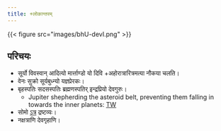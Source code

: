 ```yaml
---
title: +लोकान्तरम्
---
```


{{< figure src="images/bhU-devI.png"  >}}

## परिचयः
- सूर्यो विवस्वान् आदित्यो मार्त्ताण्डो यो दिवि +अहोरात्रारित्रमत्या नौकया चलति।
- वेनः सुक्रो सूर्यबुध्न्यो यज्ञप्रेरकः।
- बृहस्पतिः सदसस्पतिः ब्रह्मणस्पतिर् इन्द्रप्रियो देवगुरुः।
  - Jupiter shepherding the asteroid belt, preventing them falling in towards the inner planets: [TW](https://twitter.com/universal_sci/status/1210794484163702785)
- सोमो [ऽत्र](../somaH/) द्रष्टव्यः।
- नक्षत्राणि देवगृहाणि। 